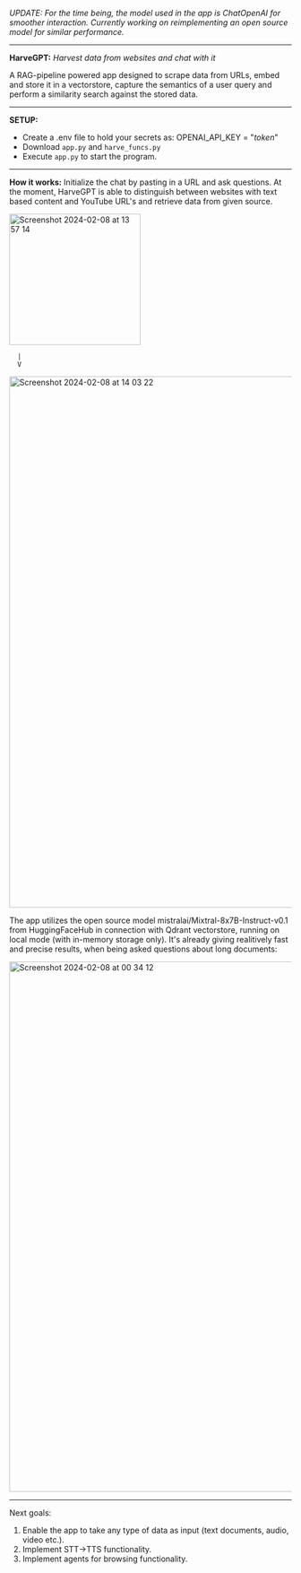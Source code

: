 *UPDATE: For the time being, the model used in the app is ChatOpenAI for smoother interaction. Currently working on reimplementing an open source model for similar performance.* 

--------------------------------------------------------------------------------------------------------------------------------------------

**HarveGPT:** *Harvest data from websites and chat with it*

A RAG-pipeline powered app designed to scrape data from URLs, embed and store it in a vectorstore, capture the semantics of a user query and perform a similarity search against the stored data.

--------------------------------------------------------------------------------------------------------------------------------------------

**SETUP:**

- Create a .env file to hold your secrets as:
OPENAI_API_KEY = "*token*"
- Download `app.py` and `harve_funcs.py`
- Execute `app.py` to start the program.

--------------------------------------------------------------------------------------------------------------------------------------------

**How it works:**
Initialize the chat by pasting in a URL and ask questions. At the moment, HarveGPT is able to distinguish between websites with text based content and YouTube URL's and retrieve data from given source.

<img width="234" alt="Screenshot 2024-02-08 at 13 57 14" src="https://github.com/molleremil/HarveGPT/assets/139823248/6ee1bf25-c7d6-488e-a0df-bc186567c6bf">

      |
      V

<img width="948" alt="Screenshot 2024-02-08 at 14 03 22" src="https://github.com/molleremil/HarveGPT/assets/139823248/5d91db05-4812-4031-b638-aa83e6f4429a">



The app utilizes the open source model mistralai/Mixtral-8x7B-Instruct-v0.1 from HuggingFaceHub in connection with Qdrant vectorstore, running on local mode (with in-memory storage only). 
It's already giving realitively fast and precise results, when being asked questions about long documents:

<img width="946" alt="Screenshot 2024-02-08 at 00 34 12" src="https://github.com/molleremil/URLinkGPT/assets/139823248/77954d9f-d0dc-4182-a757-e0fbe9b23bde">

--------------------------------------------------------------------------------------------------------------------------------------------

Next goals: 
1. Enable the app to take any type of data as input (text documents, audio, video etc.).
2. Implement STT->TTS functionality.
3. Implement agents for browsing functionality. 
